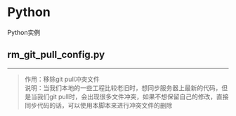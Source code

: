 # Python
Python实例

## rm_git_pull_config.py
----------
> 作用：移除git pull冲突文件 <br>
> 说明：当我们本地的一些工程比较老旧时，想同步服务器上最新的代码，但是当我们git pull时，会出现很多文件冲突，如果不想保留自己的修改，直接同步代码的话，可以使用本脚本来进行冲突文件的删除


